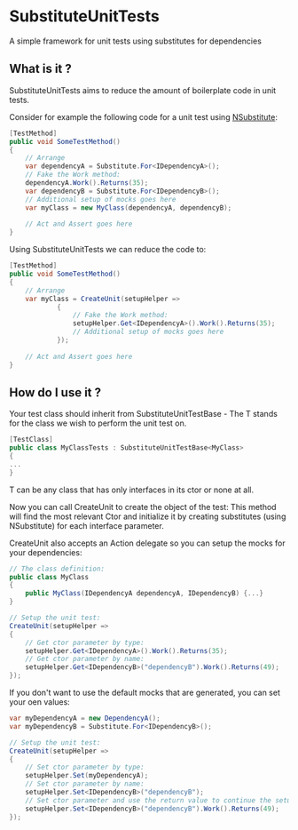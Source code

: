# SubstituteUnitTests
A simple framework for unit tests using substitutes for dependencies

## What is it ?
SubstituteUnitTests aims to reduce the amount of boilerplate code in unit tests.

Consider for example the following code for a unit test using [NSubstitute](http://nsubstitute.github.io/):
```c#
[TestMethod]
public void SomeTestMethod()
{
    // Arrange
    var dependencyA = Substitute.For<IDependencyA>();
    // Fake the Work method:
    dependencyA.Work().Returns(35);
    var dependencyB = Substitute.For<IDependencyB>();
    // Additional setup of mocks goes here
    var myClass = new MyClass(dependencyA, dependencyB);
    
    // Act and Assert goes here 
}
```

Using SubstituteUnitTests we can reduce the code to:
```c#
[TestMethod]
public void SomeTestMethod()
{
    // Arrange
    var myClass = CreateUnit(setupHelper =>
            {
                // Fake the Work method:              
                setupHelper.Get<IDependencyA>().Work().Returns(35);
                // Additional setup of mocks goes here
            });
        
    // Act and Assert goes here 
}
```

## How do I use it ?
Your test class should inherit from SubstituteUnitTestBase<T> - The T stands for the class we wish to perform the unit test on.

```c#
[TestClass]
public class MyClassTests : SubstituteUnitTestBase<MyClass>
{
...
}
```

T can be any class that has only interfaces in its ctor or none at all.

Now you can call CreateUnit to create the object of the test:
This method will find the most relevant Ctor and initialize it by creating substitutes (using NSubstitute) for each interface parameter.

CreateUnit also accepts an Action<IParameterSetupHelper> delegate so you can setup the mocks for your dependencies:
```c#
// The class definition:
public class MyClass
{
    public MyClass(IDependencyA dependencyA, IDependencyB) {...}
}

// Setup the unit test:
CreateUnit(setupHelper =>
{
    // Get ctor parameter by type:              
    setupHelper.Get<IDependencyA>().Work().Returns(35);
    // Get ctor parameter by name:
    setupHelper.Get<IDependencyB>("dependencyB").Work().Returns(49);
});
```

If you don't want to use the default mocks that are generated, you can set your oen values:
```c#
var myDependencyA = new DependencyA();
var myDependencyB = Substitute.For<IDependencyB>();

// Setup the unit test:
CreateUnit(setupHelper =>
{
    // Set ctor parameter by type:              
    setupHelper.Set(myDependencyA);
    // Set ctor parameter by name:
    setupHelper.Set<IDependencyB>("dependencyB");
	// Set ctor parameter and use the return value to continue the setup:
    setupHelper.Set<IDependencyB>("dependencyB").Work().Returns(49);
});
```